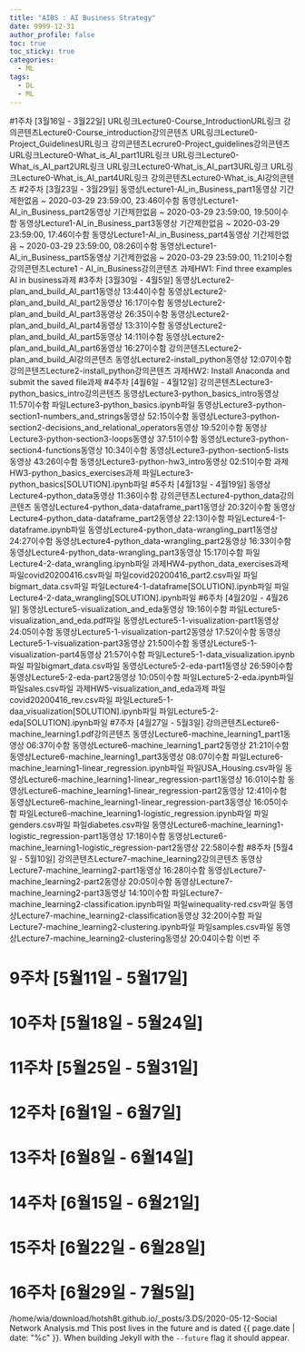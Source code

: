 ```yaml
---
title: "AIBS : AI Business Strategy"
date: 9999-12-31
author_profile: false
toc: true
toc_sticky: true
categories:
  - ML
tags:
  - DL
  - ML
---
```


#1주차 [3월16일 - 3월22일]
URL링크Lecture0-Course_IntroductionURL링크
강의콘텐츠Lecture0-Course_introduction강의콘텐츠
URL링크Lecture0-Project_GuidelinesURL링크
강의콘텐츠Lecrure0-Project_guidelines강의콘텐츠
URL링크Lecture0-What_is_AI_part1URL링크
URL링크Lecture0-What_is_AI_part2URL링크
URL링크Lecture0-What_is_AI_part3URL링크
URL링크Lecture0-What_is_AI_part4URL링크
강의콘텐츠Lecture0-What_is_AI강의콘텐츠
#2주차 [3월23일 - 3월29일]
동영상Lecture1-AI_in_Business_part1동영상  기간제한없음 ~ 2020-03-29 23:59:00, 23:46이수함
동영상Lecture1-AI_in_Business_part2동영상  기간제한없음 ~ 2020-03-29 23:59:00, 19:50이수함
동영상Lecture1-AI_in_Business_part3동영상  기간제한없음 ~ 2020-03-29 23:59:00, 17:46이수함
동영상Lecture1-AI_in_Business_part4동영상  기간제한없음 ~ 2020-03-29 23:59:00, 08:26이수함
동영상Lecture1-AI_in_Business_part5동영상  기간제한없음 ~ 2020-03-29 23:59:00, 11:21이수함
강의콘텐츠Lecture1 - AI_in_Business강의콘텐츠
과제HW1: Find three examples AI in business과제
#3주차 [3월30일 - 4월5일]
동영상Lecture2-plan_and_build_AI_part1동영상 13:44이수함
동영상Lecture2-plan_and_build_AI_part2동영상 16:17이수함
동영상Lecture2-plan_and_build_AI_part3동영상 26:35이수함
동영상Lecture2-plan_and_build_AI_part4동영상 13:31이수함
동영상Lecture2-plan_and_build_AI_part5동영상 14:11이수함
동영상Lecture2-plan_and_build_AI_part6동영상 16:27이수함
강의콘텐츠Lecture2-plan_and_build_AI강의콘텐츠
동영상Lecture2-install_python동영상 12:07이수함
강의콘텐츠Lecture2-install_python강의콘텐츠
과제HW2: Install Anaconda and submit the saved file과제
#4주차 [4월6일 - 4월12일]
강의콘텐츠Lecture3-python_basics_intro강의콘텐츠
동영상Lecture3-python_basics_intro동영상 11:57이수함
파일Lecture3-python_basics.ipynb파일
동영상Lecture3-python-section1-numbers_and_strings동영상 52:15이수함
동영상Lecture3-python-section2-decisions_and_relational_operators동영상 19:52이수함
동영상Lecture3-python-section3-loops동영상 37:51이수함
동영상Lecture3-python-section4-functions동영상 10:34이수함
동영상Lecture3-python-section5-lists동영상 43:26이수함
동영상Lecture3-python-hw3_intro동영상 02:51이수함
과제HW3-python_basics_exercises과제
파일Lecture3-python_basics[SOLUTION].ipynb파일
#5주차 [4월13일 - 4월19일]
동영상Lecture4-python_data동영상 11:36이수함
강의콘텐츠Lecture4-python_data강의콘텐츠
동영상Lecture4-python_data-dataframe_part1동영상 20:32이수함
동영상Lecture4-python_data-dataframe_part2동영상 22:13이수함
파일Lecture4-1-dataframe.ipynb파일
동영상Lecture4-python_data-wrangling_part1동영상 24:27이수함
동영상Lecture4-python_data-wrangling_part2동영상 16:33이수함
동영상Lecture4-python_data-wrangling_part3동영상 15:17이수함
파일Lecture4-2-data_wrangling.ipynb파일
과제HW4-python_data_exercises과제
파일covid20200416.csv파일
파일covid20200416_part2.csv파일
파일bigmart_data.csv파일
파일Lecture4-1-dataframe[SOLUTION].ipynb파일
파일Lecture4-2-data_wrangling[SOLUTION].ipynb파일
#6주차 [4월20일 - 4월26일]
동영상Lecture5-visualization_and_eda동영상 19:16이수함
파일Lecture5-visualization_and_eda.pdf파일
동영상Lecture5-1-visualization-part1동영상 24:05이수함
동영상Lecture5-1-visualization-part2동영상 17:52이수함
동영상Lecture5-1-visualization-part3동영상 21:50이수함
동영상Lecture5-1-visualization-part4동영상 21:57이수함
파일Lecture5-1-data_visualization.ipynb파일
파일bigmart_data.csv파일
동영상Lecture5-2-eda-part1동영상 26:59이수함
동영상Lecture5-2-eda-part2동영상 10:05이수함
파일Lecture5-2-eda.ipynb파일
파일sales.csv파일
과제HW5-visualization_and_eda과제
파일covid20200416_rev.csv파일
파일Lecture5-1-daa_visualization[SOLUTION].ipynb파일
파일Lecture5-2-eda[SOLUTION].ipynb파일
#7주차 [4월27일 - 5월3일]
강의콘텐츠Lecture6-machine_learning1.pdf강의콘텐츠
동영상Lecture6-machine_learning1_part1동영상 06:37이수함
동영상Lecture6-machine_learning1_part2동영상 21:21이수함
동영상Lecture6-machine_learning1_part3동영상 08:07이수함
파일Lecture6-machine_learning1-linear_regression.ipynb파일
파일USA_Housing.csv파일
동영상Lecture6-machine_learning1-linear_regression-part1동영상 16:01이수함
동영상Lecture6-machine_learning1-linear_regression-part2동영상 12:41이수함
동영상Lecture6-machine_learning1-linear_regression-part3동영상 16:05이수함
파일Lecture6-machine_learning1-logistic_regression.ipynb파일
파일genders.csv파일
파일diabetes.csv파일
동영상Lecture6-machine_learning1-logistic_regression-part1동영상 17:18이수함
동영상Lecture6-machine_learning1-logistic_regression-part2동영상 22:58이수함
#8주차 [5월4일 - 5월10일]
강의콘텐츠Lecture7-machine_learning2강의콘텐츠
동영상Lecture7-machine_learning2-part1동영상 16:28이수함
동영상Lecture7-machine_learning2-part2동영상 20:05이수함
동영상Lecture7-machine_learning2-part3동영상 14:10이수함
파일Lecture7-machine_learning2-classification.ipynb파일
파일winequality-red.csv파일
동영상Lecture7-machine_learning2-classification동영상 32:20이수함
파일Lecture7-machine_learning2-clustering.ipynb파일
파일samples.csv파일
동영상Lecture7-machine_learning2-clustering동영상 20:04이수함
이번 주
# 9주차 [5월11일 - 5월17일]
# 10주차 [5월18일 - 5월24일]
# 11주차 [5월25일 - 5월31일]
# 12주차 [6월1일 - 6월7일]
# 13주차 [6월8일 - 6월14일]
# 14주차 [6월15일 - 6월21일]
# 15주차 [6월22일 - 6월28일]
# 16주차 [6월29일 - 7월5일]
/home/wia/download/hotsh8t.github.io/_posts/3.DS/2020-05-12-Social Network Analysis.md
This post lives in the future and is dated {{ page.date | date: "%c" }}. When building Jekyll with the `--future` flag it should appear.
